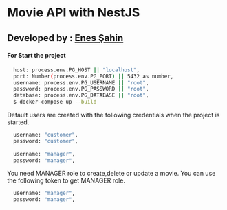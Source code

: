 # Movie API with NestJS

## Developed by : [Enes Şahin](www.http://linkedin.com/enescyc)

#### For Start the project
```bash
  host: process.env.PG_HOST || "localhost",
  port: Number(process.env.PG_PORT) || 5432 as number,
  username: process.env.PG_USERNAME || "root",
  password: process.env.PG_PASSWORD || "root",
  database: process.env.PG_DATABASE || "root",
  $ docker-compose up --build
```
Default users are created with the following credentials when the project is started.
```bash
  username: "customer",
  password: "customer",
  
  username: "manager",
  password: "manager",
```

You need MANAGER role to create,delete or update a movie. You can use the following token to get MANAGER role.
```bash
  username: "manager",
  password: "manager",
```